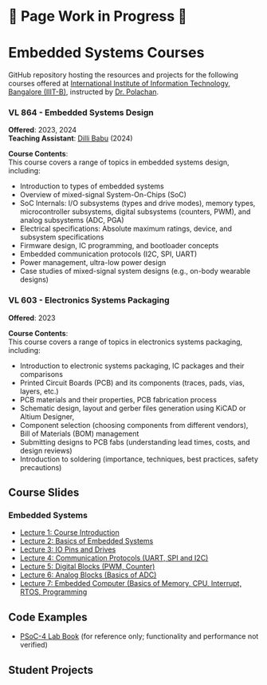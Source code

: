 # 🚧 Page Work in Progress 🚧  
# Embedded Systems Courses 
GitHub repository hosting the resources and projects for the following courses offered at [International Institute of Information Technology, Bangalore (IIIT-B)](https://www.iiitb.ac.in/), instructed by [Dr. Polachan](https://sites.google.com/view/cdwl/professor).

### VL 864 - Embedded Systems Design  
**Offered**: 2023, 2024  
**Teaching Assistant**: [Dilli Babu](https://www.linkedin.com/in/dilli-babu-porlapothula-a123951b1) (2024)

**Course Contents**:  
This course covers a range of topics in embedded systems design, including:  
- Introduction to types of embedded systems  
- Overview of mixed-signal System-On-Chips (SoC)  
- SoC Internals: I/O subsystems (types and drive modes), memory types, microcontroller subsystems, digital subsystems (counters, PWM), and analog subsystems (ADC, PGA)  
- Electrical specifications: Absolute maximum ratings, device, and subsystem specifications  
- Firmware design, IC programming, and bootloader concepts  
- Embedded communication protocols (I2C, SPI, UART)  
- Power management, ultra-low power design  
- Case studies of mixed-signal system designs (e.g., on-body wearable designs)

### VL 603 - Electronics Systems Packaging  
**Offered**: 2023  

**Course Contents**:  
This course covers a range of topics in electronics systems packaging, including:  
- Introduction to electronic systems packaging, IC packages and their comparisons  
- Printed Circuit Boards (PCB) and its components (traces, pads, vias, layers, etc.)  
- PCB materials and their properties, PCB fabrication process 
- Schematic design, layout and gerber files generation using KiCAD or Altium Designer, 
- Component selection (choosing components from different vendors), Bill of Materials (BOM) management  
- Submitting designs to PCB fabs (understanding lead times, costs, and design reviews)  
- Introduction to soldering (importance, techniques, best practices, safety precautions)  

## Course Slides
### Embedded Systems
- [Lecture 1: Course Introduction](./Lecture%20Slides/Embedded-Systems/Lecture-1-Course-Introduction.pdf)
- [Lecture 2: Basics of Embedded Systems](./Lecture%20Slides/Embedded-Systems/Lecture-2-Basics-of-Embedded-Systems.pdf)
- [Lecture 3: IO Pins and Drives](./Lecture%20Slides/Embedded-Systems/Lecture-3-IO-Pins-n-Drives.pdf)
- [Lecture 4: Communication Protocols (UART, SPI and I2C)](./Lecture%20Slides/Embedded-Systems/Lecture-4-Communication-Protocols.pdf)
- [Lecture 5: Digital Blocks (PWM, Counter)](./Lecture%20Slides/Embedded-Systems/Lecture-5-Digital-Blocks.pdf)
- [Lecture 6: Analog Blocks (Basics of ADC)](./Lecture%20Slides/Embedded-Systems/Lecture-6-Analog-Blocks.pdf)
- [Lecture 7: Embedded Computer (Basics of Memory, CPU, Interrupt, RTOS, Programming](./Lecture%20Slides/Embedded-Systems/Lecture-7-Embedded-Computer.pdf)

## Code Examples
- [PSoC-4 Lab Book](Code%20Examples/README.md) (for reference only; functionality and performance not verified)

## Student Projects

